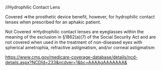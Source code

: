 //Hydrophilic Contact Lens

Covered
=>the prosthetic device benefit, however, for hydrophilic contact lenses when prescribed for an aphakic patient.

Not Covered
=>Hydrophilic contact lenses are eyeglasses within the meaning of the exclusion in §1862(a)(7) of the Social Security Act and are not covered when used in the treatment of non-diseased eyes with spherical ametrophia, refractive astigmatism, and/or corneal astigmatism


https://www.cms.gov/medicare-coverage-database/details/ncd-details.aspx?NCDId=233&ncdver=1&bc=AAAAgAAAAAAA&
